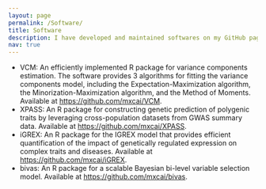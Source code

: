 ```yaml
---
layout: page
permalink: /Software/
title: Software
description: I have developed and maintained softwares on my GitHub page: <https://github.com/mxcai>
nav: true
---
```



- VCM: 	An efficiently implemented R package for variance components estimation. The software provides 3 algorithms for fitting the variance components model, including the Expectation-Maximization algorithm, the Minorization-Maximization algorithm, and the Method of Moments. Available at https://github.com/mxcai/VCM.
- XPASS: 	An R package for constructing genetic prediction of polygenic traits by leveraging cross-population datasets from GWAS summary data. Available at <https://github.com/mxcai/XPASS>.
- iGREX: 	An R package for the IGREX model that provides efficient quantification of the impact of genetically regulated expression on complex traits and diseases. Available at <https://github.com/mxcai/iGREX>.
- bivas: 	An R package for a scalable Bayesian bi-level variable selection model. Available at <https://github.com/mxcai/bivas>.
